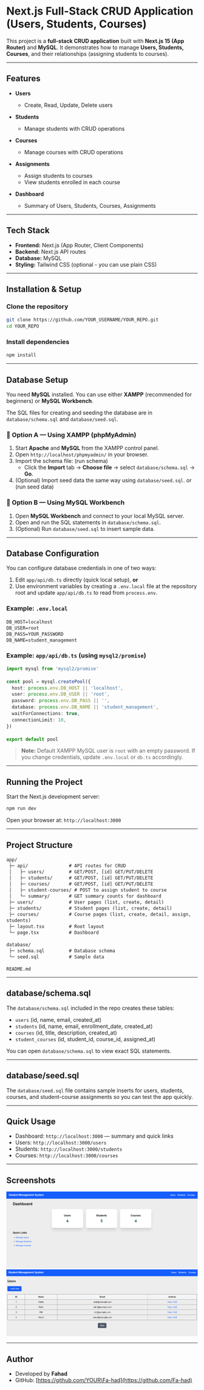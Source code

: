 # Next.js Full-Stack CRUD Application (Users, Students, Courses)

This project is a **full-stack CRUD application** built with **Next.js 15 (App Router)** and **MySQL**. It demonstrates how to manage **Users, Students, Courses**, and their relationships (assigning students to courses).

---

## Features

- **Users**

  - Create, Read, Update, Delete users

- **Students**

  - Manage students with CRUD operations

- **Courses**

  - Manage courses with CRUD operations

- **Assignments**

  - Assign students to courses
  - View students enrolled in each course

- **Dashboard**

  - Summary of Users, Students, Courses, Assignments

---

## Tech Stack

- **Frontend:** Next.js (App Router, Client Components)
- **Backend:** Next.js API routes
- **Database:** MySQL
- **Styling:** Tailwind CSS (optional - you can use plain CSS)

---

## Installation & Setup

### Clone the repository

```bash
git clone https://github.com/YOUR_USERNAME/YOUR_REPO.git
cd YOUR_REPO
```

### Install dependencies

```bash
npm install
```

---

## Database Setup

You need **MySQL** installed. You can use either **XAMPP** (recommended for beginners) or **MySQL Workbench**.

The SQL files for creating and seeding the database are in `database/schema.sql` and `database/seed.sql`.

### 🔹 Option A — Using XAMPP (phpMyAdmin)

1. Start **Apache** and **MySQL** from the XAMPP control panel.
2. Open `http://localhost/phpmyadmin/` in your browser.
3. Import the schema file: (run schema)
   - Click the **Import** tab → **Choose file** → select `database/schema.sql` → **Go**.
4. (Optional) Import seed data the same way using `database/seed.sql`. or (run seed data)

### 🔹 Option B — Using MySQL Workbench

1. Open **MySQL Workbench** and connect to your local MySQL server.
2. Open and run the SQL statements in `database/schema.sql`.
3. (Optional) Run `database/seed.sql` to insert sample data.

---

## Database Configuration

You can configure database credentials in one of two ways:

1. Edit `app/api/db.ts` directly (quick local setup), **or**
2. Use environment variables by creating a `.env.local` file at the repository root and update `app/api/db.ts` to read from `process.env`.

### Example: `.env.local`

```
DB_HOST=localhost
DB_USER=root
DB_PASS=YOUR_PASSWORD
DB_NAME=student_management
```

### Example: `app/api/db.ts` (using `mysql2/promise`)

```ts
import mysql from 'mysql2/promise'

const pool = mysql.createPool({
  host: process.env.DB_HOST || 'localhost',
  user: process.env.DB_USER || 'root',
  password: process.env.DB_PASS || '',
  database: process.env.DB_NAME || 'student_management',
  waitForConnections: true,
  connectionLimit: 10,
})

export default pool
```

> **Note:** Default XAMPP MySQL user is `root` with an empty password. If you change credentials, update `.env.local` or `db.ts` accordingly.

---

## Running the Project

Start the Next.js development server:

```bash
npm run dev
```

Open your browser at: `http://localhost:3000`

---

## Project Structure

```structure
app/
 ├─ api/               # API routes for CRUD
 │   ├─ users/         # GET/POST, [id] GET/PUT/DELETE
 │   ├─ students/      # GET/POST, [id] GET/PUT/DELETE
 │   ├─ courses/       # GET/POST, [id] GET/PUT/DELETE
 │   ├─ student-courses/ # POST to assign student to course
 │   └─ summary/       # GET summary counts for dashboard
 ├─ users/             # User pages (list, create, detail)
 ├─ students/          # Student pages (list, create, detail)
 ├─ courses/           # Course pages (list, create, detail, assign, students)
 ├─ layout.tsx         # Root layout
 └─ page.tsx           # Dashboard

database/
 ├─ schema.sql         # Database schema
 └─ seed.sql           # Sample data

README.md
```

---

## database/schema.sql

The `database/schema.sql` included in the repo creates these tables:

- `users` (id, name, email, created_at)
- `students` (id, name, email, enrollment_date, created_at)
- `courses` (id, title, description, created_at)
- `student_courses` (id, student_id, course_id, assigned_at)

You can open `database/schema.sql` to view exact SQL statements.

---

## database/seed.sql

The `database/seed.sql` file contains sample inserts for users, students, courses, and student-course assignments so you can test the app quickly.

---

## Quick Usage

- Dashboard: `http://localhost:3000` — summary and quick links
- Users: `http://localhost:3000/users`
- Students: `http://localhost:3000/students`
- Courses: `http://localhost:3000/courses`

---

## Screenshots

![Dashboard](docs/dashboard.png)
![Users List](docs/users.png)

---

## Author

- Developed by **Fahad**
- GitHub: [https://github.com/YOUR\Fa-had](https://github.com/Fa-had)
